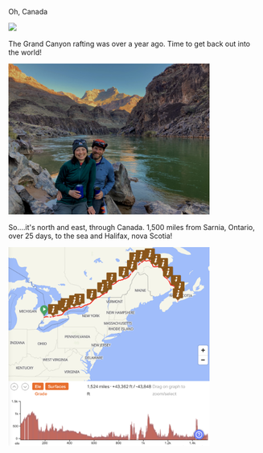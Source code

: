 Oh, Canada

<img src="./assets/images/letsgo.JPG" width=400>

The Grand Canyon rafting was over a year ago. Time to get back out into the world!

<img src="./assets/images/mc_gc.jpg" width=400>

So....it's north and east, through Canada. 1,500 miles from Sarnia, Ontario, over 25 days, to the sea and Halifax, nova Scotia! 

<img src="assets/images/theroute.png" width=400>
